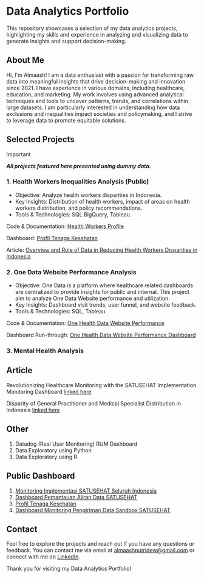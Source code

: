# Data Analytics Portfolio
This repository showcases a selection of my data analytics projects, highlighting my skills and experience in analyzing and visualizing data to generate insights and support decision-making.

## About Me
Hi, I'm Almaash! I am a data enthusiast with a passion for transforming raw data into meaningful insights that drive decision-making and innovation since 2021. I have experience in various domains, including healthcare, education, and marketing. My work involves using advanced analytical techniques and tools to uncover patterns, trends, and correlations within large datasets. I am particularly interested in understanding how data exclusions and inequalities impact societies and policymaking, and I strive to leverage data to promote equitable solutions.

## Selected Projects

> [!IMPORTANT]
> ***All projects featured here presented using dummy data.***

### 1. Health Workers Inequalities Analysis (Public)
- Objective: Analyze health workers disparities in Indonesia.
- Key Insights: Distribution of health workers, impact of areas on health workers distribution, and policy recommendations.
- Tools & Technologies: SQL BigQuery, Tableau.

Code & Documentation: [Health Workers Profile](https://github.com/almaashp/data-analyst-portfolio/blob/main/Health%20Workers%20Profile.md#health-workers-profile)

Dashboard: [Profil Tenaga Kesehatan](https://satusehat.kemkes.go.id/data/dashboard/c8b80eb9-07bd-4ac9-82c9-13993a360a34)

Article: [Overview and Role of Data in Reducing Health Workers Disparities in Indonesia](https://medium.com/@dtokemkes/overview-and-role-of-data-in-reducing-health-workers-disparities-in-indonesia-7fe84240c6b8)

### 2. One Data Website Performance Analysis
- Objective: One Data is a platform where healthcare related dashboards are centralized to provide insights for public and internal. This project aim to analyze One Data Website performance and utilization.
- Key Insights: Dashboard visit trends, user funnel, and website feedback.
- Tools & Technologies: SQL, Tableau.

Code & Documentation: [One Health Data Website Performance](https://github.com/almaashp/data-analyst-portfolio/blob/main/One%20Health%20Data%20Website%20Performance.md#one-health-data-website-performance)

Dashboard Run-through: [One Health Data Website Performance Dashboard](https://github.com/almaashp/data-analyst-portfolio/blob/main/One%20Health%20Data%20Website%20Performance.md#one-health-data-website-performance)

### 3. Mental Health Analysis 


## Article
Revolutionizing Healthcare Monitoring with the SATUSEHAT Implementation Monitoring Dashboard [linked here](https://medium.com/@almaash/revolutionizing-healthcare-monitoring-with-the-satusehat-implementation-monitoring-dashboard-e5fad1bceb87)

Disparity of General Practitioner and Medical Specialist Distribution in Indonesia [linked here](https://medium.com/@almaash/disparity-of-general-practitioner-and-medical-specialist-distribution-in-indonesia-f24a2541ba5e)

## Other 
1. Datadog (Real User Monitoring) RUM Dashboard
2. Data Exploratory using Python
3. Data Exploratory using R

## Public Dashboard
1. [Monitoring Implementasi SATUSEHAT Seluruh Indonesia]([url](https://satusehat.kemkes.go.id/data/dashboard/3678097d-d11e-4b2c-8552-310d782a905b))
2. [Dashboard Pemantauan Aliran Data SATUSEHAT]([url](https://satusehat.kemkes.go.id/data/dashboard/47ef4c43-4ea0-4d1f-a5e5-7d38afcb4edf))
3. [Profil Tenaga Kesehatan]([url](https://satusehat.kemkes.go.id/data/dashboard/c8b80eb9-07bd-4ac9-82c9-13993a360a34))
4. [Dashboard Monitoring Pengiriman Data Sandbox SATUSEHAT]([url](https://satusehat.kemkes.go.id/data/dashboard/8648699e-7ed3-4ece-adb6-3415f7ac145e))


## Contact
Feel free to explore the projects and reach out if you have any questions or feedback. You can contact me via email at almaashputridew@gmail.com or connect with me on [LinkedIn]([url](https://www.linkedin.com/in/almaash-putridewi/)).

Thank you for visiting my Data Analytics Portfolio!
